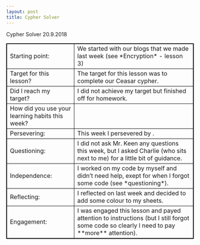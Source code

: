 ```yaml
---
layout: post
title: Cypher Solver
---
```


Cypher Solver
20.9.2018


   
   
   
   
   
   
   
   
   
   
<html>
<head>
<style>
table, th, td {
    border: 1px solid black;
}
</style>
</head>
<body>
<table>
  <tr>
    <td>Starting point: </td>
    <td>We started with our blogs that we made last week (see *Encryption* - lesson 3)</td>
  </tr>
  <tr>
    <td>Target for this lesson? </td>
    <td>The target for this lesson was to complete our Ceasar cypher.</td>
  </tr>
  <tr>
    <td>Did I reach my target?</td>
    <td>I did not achieve my target but finished off for homework.</td>
  </tr>
  <tr>
    <td>How did you use your learning habits this week?	</td>
    <td> </td>
  </tr>
  <tr>
    <td>Persevering:</td>
    <td>This week I persevered by .</td>
  </tr>
  <tr>
    <td>Questioning:</td>
    <td>I did not ask Mr. Keen any questions this week, but I asked Charlie (who sits next to me) for a little bit of guidance.</td>
  </tr>
  <tr>
    <td>Independence:</td>
    <td>I worked on my code by myself and didn’t need help, exept for when I forgot some code (see *questioning*).</td>
  </tr>
  <tr>
    <td>Reflecting:</td>
    <td>I reflected on last week and decided to add some colour to my sheets.</td>
  </tr>
  <tr>
    <td>Engagement:</td>
    <td>I was engaged this lesson and payed attention to instructions (but I still forgot some code so clearly I need to pay **more** attention).</td>
  </tr>
</table>
</body>
</html>

